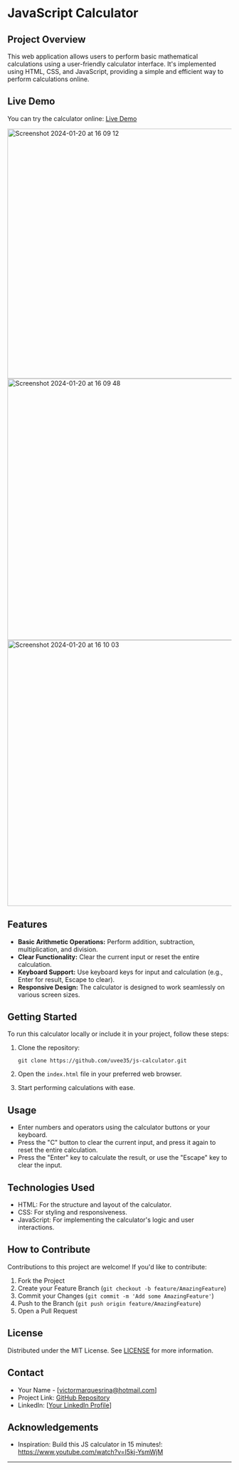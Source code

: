 
# JavaScript Calculator

## Project Overview

This web application allows users to perform basic mathematical calculations using a user-friendly calculator interface. It's implemented using HTML, CSS, and JavaScript, providing a simple and efficient way to perform calculations online.

## Live Demo
You can try the calculator online: [Live Demo]()


<img width="562" alt="Screenshot 2024-01-20 at 16 09 12" src="https://github.com/uvee35/js-calculator/assets/151088688/38d05e8e-42c6-4538-975f-3d93a15deae0">

<img width="588" alt="Screenshot 2024-01-20 at 16 09 48" src="https://github.com/uvee35/js-calculator/assets/151088688/b228bcdb-b94e-40b7-b326-545999d21753">

<img width="598" alt="Screenshot 2024-01-20 at 16 10 03" src="https://github.com/uvee35/js-calculator/assets/151088688/0119cd2a-9327-4bc6-9cb5-7a42630adc12">

## Features

- **Basic Arithmetic Operations:** Perform addition, subtraction, multiplication, and division.
- **Clear Functionality:** Clear the current input or reset the entire calculation.
- **Keyboard Support:** Use keyboard keys for input and calculation (e.g., Enter for result, Escape to clear).
- **Responsive Design:** The calculator is designed to work seamlessly on various screen sizes.

## Getting Started

To run this calculator locally or include it in your project, follow these steps:

1. Clone the repository:

   ```shell
   git clone https://github.com/uvee35/js-calculator.git
   ```

2. Open the `index.html` file in your preferred web browser.

3. Start performing calculations with ease.

## Usage

- Enter numbers and operators using the calculator buttons or your keyboard.
- Press the "C" button to clear the current input, and press it again to reset the entire calculation.
- Press the "Enter" key to calculate the result, or use the "Escape" key to clear the input.

## Technologies Used

- HTML: For the structure and layout of the calculator.
- CSS: For styling and responsiveness.
- JavaScript: For implementing the calculator's logic and user interactions.

## How to Contribute

Contributions to this project are welcome! If you'd like to contribute:

1. Fork the Project
2. Create your Feature Branch (`git checkout -b feature/AmazingFeature`)
3. Commit your Changes (`git commit -m 'Add some AmazingFeature'`)
4. Push to the Branch (`git push origin feature/AmazingFeature`)
5. Open a Pull Request

## License

Distributed under the MIT License. See [LICENSE](LICENSE) for more information.

## Contact

- Your Name - [victormarquesrina@hotmail.com]
- Project Link: [GitHub Repository](https://github.com/uvee35/js-calculator)
- LinkedIn: [[Your LinkedIn Profile](https://www.linkedin.com/in/victor-marques-rina-944209102/)]

## Acknowledgements

- Inspiration: Build this JS calculator in 15 minutes!: https://www.youtube.com/watch?v=I5kj-YsmWjM

---

